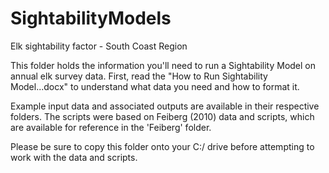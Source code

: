 # SightabilityModels
Elk sightability factor - South Coast Region

This folder holds the information you'll need to run a Sightability Model on annual elk survey data. First, read the "How to Run Sightability Model...docx" to understand what data you need and how to format it.

Example input data and associated outputs are available in their respective folders. The scripts were based on Feiberg (2010) data and scripts, which are available for reference in the 'Feiberg' folder.

Please be sure to copy this folder onto your C:/ drive before attempting to work with the data and scripts.

